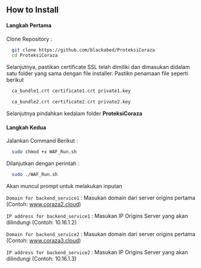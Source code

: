 
## How to Install

#### Langkah Pertama

Clone Repository :
```bash
  git clone https://github.com/blackabed/ProteksiCoraza
  cd ProteksiCoraza
```

Selanjutnya, pastikan certificate SSL telah dimiliki dan dimasukan didalam satu folder yang sama dengan file installer. Pastikn penamaan file seperti berikut

```bash
  ca_bundle1.crt certificate1.crt private1.key
```
```bash
  ca_bundle2.crt certificate2.crt private2.key
```

Selanjutnya pindahkan kedalam folder **ProteksiCoraza**

#### Langkah Kedua

Jalankan Command Berikut : 
```bash
  sudo chmod +x WAF_Run.sh
```

Dilanjutkan dengan perintah :
```bash
  sudo ./WAF_Run.sh
```

Akan muncul prompt untuk melakukan inputan 

`Domain for backend_service1` : Masukan domain dari server origins pertama (Contoh: www.coraza2.cloud)

`IP address for backend_service1` : Masukan IP Origins Server yang akan dilindungi (Contoh: 10.16.1.2)

`Domain for backend_service2` : Masukan domain dari server origins pertama (Contoh: www.coraza3.cloud)

`IP address for backend_service2` : Masukan IP Origins Server yang akan dilindungi (Contoh: 10.16.1.3)







